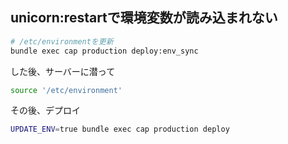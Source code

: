 ## unicorn:restartで環境変数が読み込まれない

```bash
# /etc/environmentを更新
bundle exec cap production deploy:env_sync
```

した後、サーバーに潜って

```bash
source '/etc/environment'
```

その後、デプロイ

```bash
UPDATE_ENV=true bundle exec cap production deploy
```
